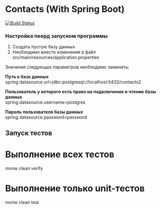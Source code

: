 # Contacts (With Spring Boot)
[![Build Status](https://travis-ci.org/GolovchenkoA/ContactsWithSpringBoot.svg?branch=master)](https://travis-ci.org/GolovchenkoA/ContactsWithSpringBoot)
### Настройка пеерд запуском программы

1. Создать пустую базу данных
2. Необходимо внести изменения в файл src/main/resources/application.properties

Значения следующих параметров необходимо заменить:

**Путь к базе данных**<br />
spring.datasource.url=jdbc:postgresql://localhost:5432/contacts2

**Пользователь у которого есть право на подключение и чтение базы данных**<br />
spring.datasource.username=postgres

**Пароль пользователя базы данных**<br />
spring.datasource.password=password


## Запуск тестов

# Выполнение всех тестов
mvnw clean verify

# Выполнение только unit-тестов
mvnw clean test




